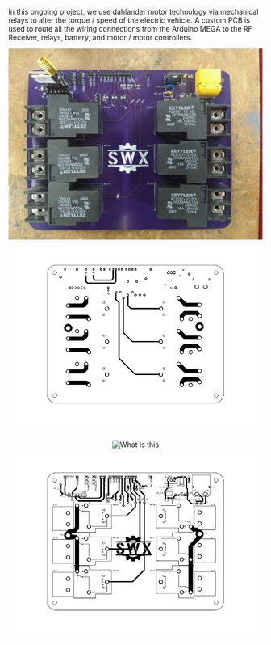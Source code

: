 In this ongoing project, we use dahlander motor technology via mechanical relays to alter the torque / speed of the electric vehicle. A custom PCB is used to route all the wiring connections from the Arduino MEGA to the RF Receiver, relays, battery, and motor / motor controllers.

<p align="center">
  <img src="PCB/CircuitBoard.jpg" alt="What is this">
</p>

<p align="center">
  <img src="PCB/PCB_BOTTOM.png" alt="What is this">
</p>
<p align="center">
  
  <img src="PCB/WireSchematic.png" alt="What is this">
</p>

<p align="center">
  <img src="PCB/PCB_TOP.png" alt="What is this">
</p>

